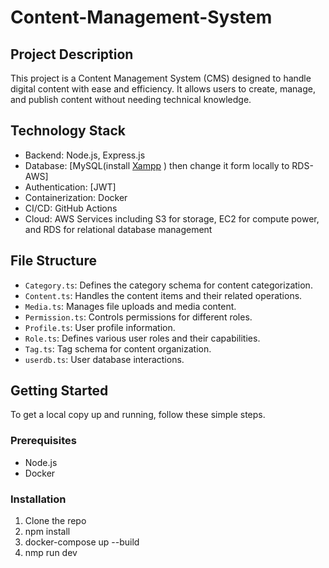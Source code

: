 # Content-Management-System 
## Project Description
This project is a Content Management System (CMS) designed to handle digital content with ease and efficiency. It allows users to create, manage, and publish content without needing technical knowledge.

## Technology Stack
- Backend: Node.js, Express.js
- Database: [MySQL(install [Xampp](https://www.apachefriends.org/download.html) ) then change it form locally to  RDS-AWS]
- Authentication: [JWT]
- Containerization: Docker
- CI/CD: GitHub Actions
- Cloud: AWS Services including S3 for storage, EC2 for compute power, and RDS for relational database management
## File Structure
- `Category.ts`: Defines the category schema for content categorization.
- `Content.ts`: Handles the content items and their related operations.
- `Media.ts`: Manages file uploads and media content.
- `Permission.ts`: Controls permissions for different roles.
- `Profile.ts`: User profile information.
- `Role.ts`: Defines various user roles and their capabilities.
- `Tag.ts`: Tag schema for content organization.
- `userdb.ts`: User database interactions.
## Getting Started
To get a local copy up and running, follow these simple steps.

### Prerequisites
- Node.js
- Docker

### Installation
1. Clone the repo
2. npm install
3. docker-compose up --build
4. nmp run dev
